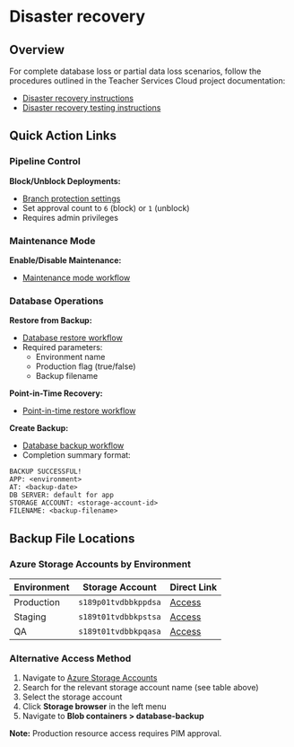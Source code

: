 # Disaster recovery

## Overview
For complete database loss or partial data loss scenarios, follow the procedures outlined in the Teacher Services Cloud project documentation:
- [Disaster recovery instructions](https://github.com/DFE-Digital/teacher-services-cloud/blob/main/documentation/disaster-recovery.md)
- [Disaster recovery testing instructions](https://github.com/DFE-Digital/teacher-services-cloud/blob/main/documentation/disaster-recovery-testing.md)

## Quick Action Links

### Pipeline Control
**Block/Unblock Deployments:**
- [Branch protection settings](https://github.com/DFE-Digital/teaching-vacancies/settings/branches)
- Set approval count to `6` (block) or `1` (unblock)
- Requires admin privileges

### Maintenance Mode
**Enable/Disable Maintenance:**
- [Maintenance mode workflow](https://github.com/DFE-Digital/teaching-vacancies/actions/workflows/maintenance.yml)

### Database Operations

**Restore from Backup:**
- [Database restore workflow](https://github.com/DFE-Digital/teaching-vacancies/actions/workflows/restore-db.yml)
- Required parameters:
  - Environment name
  - Production flag (true/false)
  - Backup filename

**Point-in-Time Recovery:**
- [Point-in-time restore workflow](https://github.com/DFE-Digital/teaching-vacancies/actions/workflows/restore-db-ptr.yml)

**Create Backup:**
- [Database backup workflow](https://github.com/DFE-Digital/teaching-vacancies/actions/workflows/backup_db.yml)
- Completion summary format:
```
BACKUP SUCCESSFUL!
APP: <environment>
AT: <backup-date>
DB SERVER: default for app
STORAGE ACCOUNT: <storage-account-id>
FILENAME: <backup-filename>
```

## Backup File Locations

### Azure Storage Accounts by Environment
| Environment | Storage Account | Direct Link |
|-------------|----------------|-------------|
| Production | `s189p01tvdbbkppdsa` | [Access](https://portal.azure.com/#@platform.education.gov.uk/resource/subscriptions/3c033a0c-7a1c-4653-93cb-0f2a9f57a391/resourceGroups/s189p01-tv-pd-rg/providers/Microsoft.Storage/storageAccounts/s189p01tvdbbkppdsa/storagebrowser) |
| Staging | `s189t01tvdbbkpstsa` | [Access](https://portal.azure.com/#@platform.education.gov.uk/resource/subscriptions/20da9d12-7ee1-42bb-b969-3fe9112964a7/resourceGroups/s189t01-tv-st-rg/providers/Microsoft.Storage/storageAccounts/s189t01tvdbbkpstsa/storagebrowser) |
| QA | `s189t01tvdbbkpqasa` | [Access](https://portal.azure.com/#@platform.education.gov.uk/resource/subscriptions/20da9d12-7ee1-42bb-b969-3fe9112964a7/resourceGroups/s189t01-tv-qa-rg/providers/Microsoft.Storage/storageAccounts/s189t01tvdbbkpqasa/storagebrowser) |

### Alternative Access Method
1. Navigate to [Azure Storage Accounts](https://portal.azure.com/#browse/Microsoft.Storage%2FStorageAccounts)
2. Search for the relevant storage account name (see table above)
3. Select the storage account
4. Click **Storage browser** in the left menu
5. Navigate to **Blob containers > database-backup**

**Note:** Production resource access requires PIM approval.

